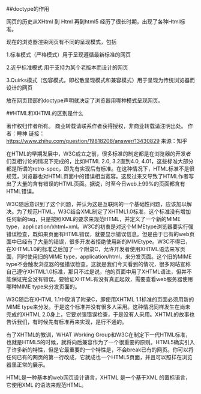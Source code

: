##doctype的作用


> <!DOCTYPE html>

网页的历史从XHtml 到 Html 再到html5 经历了很长时期，出现了各种Html标准。

现在的浏览器渲染网页有不同的呈现模式，包括

1.标准模式（严格模式）用于呈现遵循最新标准的网页

2.近乎标准模式 用于支持为某个老版本而设计的网页

3.Quirks模式（包容模式，即松散呈现模式和兼容模式）用于呈现为传统浏览器而设计的网页

放在网页顶部的doctype声明就决定了浏览器用哪种模式呈现网页。


##HTML和XHTML的区别是什么


著作权归作者所有。
商业转载请联系作者获得授权，非商业转载请注明出处。
作者：睡神
链接：https://www.zhihu.com/question/19818208/answer/13430829
来源：知乎

在HTML的早期发展中，W3C成立之前，很多标准的制定都是在浏览器的开发者们互相讨论的情况下完成的，比如HTML 2.0, 3.2直到4.0, 4.01，这些标准大部分都是所谓的retro-spec，即先有实现后有标准。在这种情况下，HTML标准不是很规范，浏览器也对HTML页面中的错误相当宽容。这反过来又导致了HTML作者写出了大量的含有错误的HTML页面。据说，时至今日web上99%的页面都含有HTML错误。

W3C随后意识到了这个问题，并认为这是互联网的一个基础性问题，应该加以解决。为了规范HTML，W3C结合XML制定了XHTML1.0标准，这个标准没有增加任何新的tag，只是按照XML的要求来规范HTML，并定义了一个新的MIME type，application/xhtml+xml。W3C的初衷是对这个MIMEtype浏览器要实行强错误检查，既如果页面有HTML错误，就要显示错误信息。但是由于已有的web页面中已经有了大量的错误，很多开发者拒绝使用新的MIMEtype。W3C不得已，在XHTML1.0的标准之后加了一个附录C，允许开发者使用XHTML语法来写页面，同时使用旧的MIME type，application/html，来分发页面。这个旧的MIME type不会触发浏览器的强错误检查。这就是我们今天看到的情况，很多网站宣称自己遵守XHTML1.0标准，那只不过是说，他的页面中用了XHTML语法，但并不能保证完全没有错误。要验证XHTML有没有真正起效，需要查看web服务器使用哪种MIME type来分发页面的。

W3C随后在XHTML 1.1中取消了附录C，即使用XHTML 1.1标准的页面必须用新的MIME type来分发。于是这个标准并没有很多人采用。这种情况同样发生在尚未完成的XHTML 2.0身上，它要求强错误检查，于是没有人采用。XHTML的故事也告诉我们，有时候先有标准再来实现，是行不通的。

有了XHTML的教训，WHAT Working Group和W3C在制定下一代HTML标准，也就是HTML5的时候，就将向后兼容作为了一个很重要的原则。HTML5确实引入了许多新的特性，但是它最重要的一个特性是，不会break已有的网页。你可以将任何已有的网页的第一行改成<!DOCTYPE html>，它就成也一个HTML5页面，并且可以照样在浏览器里正常的展示。

HTML是一种基本的web网页设计语言，XHTML 是一个基于XML 的置标语言，它使用XML 的语法来规范HTML。
